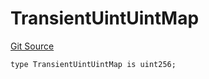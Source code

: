 # TransientUintUintMap
[Git Source](https://github.com/lidofinance/community-staking-module/blob/49f6937ff74cffecb74206f771c12be0e9e28448/src/lib/TransientUintUintMapLib.sol)


```solidity
type TransientUintUintMap is uint256;
```

